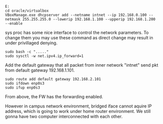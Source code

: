 

```
E:
cd oracle/virtualbox
VBoxManage.exe dhcpserver add --netname intnet --ip 192.168.0.100 --netmask 255.255.255.0 --lowerip 192.168.1.100 --upperip 192.168.1.200 --enable
```

sys proc has some nice interface to control the network parameters. To change them you may use these command as direct change may result in under privillaged denying.
```
sudo bash -c "....."
sudo sysctl -w net.ipv4.ip_forward=1
```
Add the default gateway that all packet from inner network "intnet" send pkt from default gateway 192.168.1.101.
```
sudo route add default gateway 192.168.2.101
sudo ifdown enp0s3
sudo ifup enp0s3
```
From above, the FW has the forwarding enabled. 


However in campus network environment, bridged iface cannot aquire IP address, which is going to work under home router environment. 
We still gonna have two computer interconnected with each other. 
